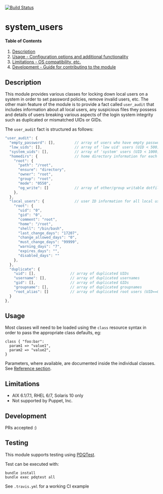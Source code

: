 [![Build Status](https://travis-ci.org/GeoffWilliams/system_users.svg?branch=master)](https://travis-ci.org/GeoffWilliams/system_users)
# system_users

#### Table of Contents

1. [Description](#description)
1. [Usage - Configuration options and additional functionality](#usage)
1. [Limitations - OS compatibility, etc.](#limitations)
1. [Development - Guide for contributing to the module](#development)

## Description

This module provides various classes for locking down local users on a system in order to set password policies, remove invalid users, etc.  The other main feature of the module is to provide a fact called `user_audit` that includes information about all local users, any suspicious files they possess and details of users breaking various aspects of the login system integrity such as duplicated or mismatched UIDs or GIDs.

The `user_audit` fact is structured as follows:

```javascript
"user_audit": {
  "empty_password": [],         // array of users who have empty passwords
  "low_uids": [],               // array of 'low uid' users (UID < 500)
  "system_uids": [],            // array of 'system' users (UID < 1000) 
  "homedirs": {                 // home directory information for each user (only one shown for clarity)
    "root": {
      "path": "/root",
      "ensure": "directory",
      "owner": "root",
      "group": "root",
      "mode": "0550",
      "og_write": []            // array of other/group writable dotfiles in the top level directory
    },
  },
  "local_users": {              // user ID information for all local users (only one shown for clarity, password info on RHEL/Solaris only)
    "root": {
      "uid": "0",
      "gid": "0",
      "comment": "root",
      "home": "/root",
      "shell": "/bin/bash",
      "last_change_days": "17207",
      "change_allowed_days": "0",
      "must_change_days": "99999",
      "warning_days": "7",
      "expires_days": "",
      "disabled_days": ""
    },
  },
  "duplicate": {
    "uid": [],                // array of duplicated UIDs
    "username": [],           // array of duplicated usernames
    "gid": [],                // array of duplicated GIDs
    "groupname": [],          // array of duplicated groupnames
    "root_alias": []          // array of duplicated root users (UID==0)
  }
},
```


## Usage

Most classes will need to be loaded using the `class` resource syntax in order to pass the appropriate class defaults, eg:

```puppet
class { "foo:bar":
  param1 => "value1",
  param2 => "value2",
}
```

Parameters, where available, are documented inside the individual classes.  See [Reference section](#reference).

## Limitations
* AIX 6.1/7.1, RHEL 6/7, Solaris 10 only
* Not supported by Puppet, Inc.

## Development

PRs accepted :)

## Testing
This module supports testing using [PDQTest](https://github.com/GeoffWilliams/pdqtest).


Test can be executed with:

```
bundle install
bundle exec pdqtest all
```

See `.travis.yml` for a working CI example
